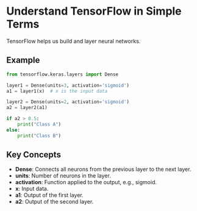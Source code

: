 # Understand TensorFlow in Simple Terms

TensorFlow helps us build and layer neural networks.

## Example

```python
from tensorflow.keras.layers import Dense

layer1 = Dense(units=3, activation='sigmoid')
a1 = layer1(x)  # x is the input data

layer2 = Dense(units=2, activation='sigmoid')
a2 = layer2(a1)

if a2 > 0.5:
    print("Class A")
else:
    print("Class B")
```

## Key Concepts

- **Dense**: Connects all neurons from the previous layer to the next layer.
- **units**: Number of neurons in the layer.
- **activation**: Function applied to the output, e.g., sigmoid.
- **x**: Input data.
- **a1**: Output of the first layer.
- **a2**: Output of the second layer.
